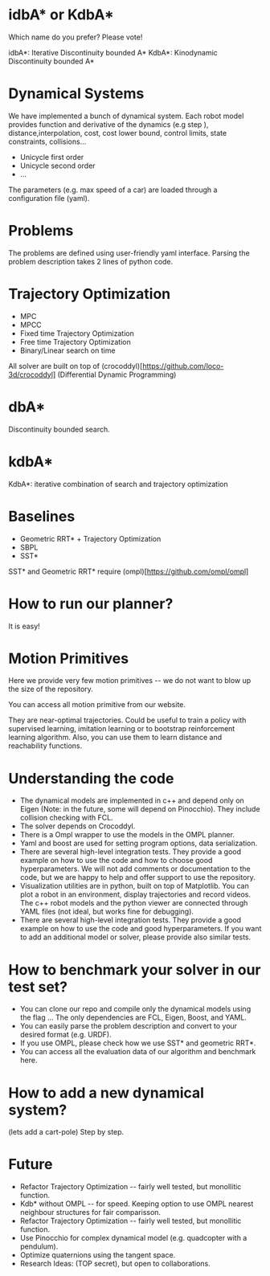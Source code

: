 

# idbA\* or KdbA\*

Which name do you prefer? Please vote!

idbA\*: Iterative Discontinuity bounded A*
KdbA\*: Kinodynamic Discontinuity bounded A*


# Dynamical Systems

We have implemented a bunch of dynamical system. 
Each robot model provides function and derivative of the dynamics (e.g step ), distance,interpolation, cost, cost lower bound, control limits, state constraints, collisions...

- Unicycle first order
- Unicycle second order
- ...

The parameters (e.g. max speed of a car) are loaded through a configuration file (yaml).


# Problems

The problems are defined using user-friendly yaml interface. Parsing the problem description takes 2 lines of python code.


# Trajectory Optimization

- MPC
- MPCC
- Fixed time Trajectory Optimization
- Free time Trajectory Optimization
- Binary/Linear search on time

All solver are built on top of (crocoddyl)[https://github.com/loco-3d/crocoddyl] (Differential Dynamic Programming)

# dbA\*

Discontinuity bounded search.

# kdbA\*

KdbA\*: iterative combination of search and trajectory optimization

# Baselines

- Geometric RRT\* + Trajectory Optimization 
- SBPL 
- SST\*

SST\* and Geometric RRT\*  require (ompl)[https://github.com/ompl/ompl]


# How to run our planner?

It is easy!


# Motion Primitives

Here we provide very few motion primitives -- we do not want to blow up the size of the repository.

You can access all motion primitive from our website. 

They are near-optimal trajectories. Could be useful to train a policy with supervised learning, imitation learning or to bootstrap reinforcement learning algorithm. 
Also, you can use them to learn distance and reachability functions.


# Understanding the code

- The dynamical models are implemented in c++ and depend only on Eigen (Note: in the future, some will depend on Pinocchio). They include collision checking with FCL.
- The solver depends on Crocoddyl.
- There is a Ompl wrapper to use the models in the OMPL planner.
- Yaml and boost are used for setting program options, data serialization.
- There are several high-level integration tests. They provide a good example on how to use the code and how to choose good hyperparameters. We will not add comments or documentation to the code, but we are happy to help and offer support to use the repository.
- Visualization utilities  are in python, built on top of Matplotlib. You can plot a robot in an environment, display trajectories and record videos. The c++ robot models and the python viewer are connected through YAML files (not ideal, but works fine for debugging).
- There are several high-level integration tests. They provide a good example on how to use the code and good hyperparameters. If you want to add an additional model or solver, please provide also similar tests.

# How to benchmark your solver in our test set?  

- You can clone our repo and compile only the dynamical models using the flag ... The only dependencies are FCL, Eigen, Boost, and YAML. 
- You can easily parse the problem description and convert to your desired format (e.g. URDF).
- If you use OMPL, please check how we use SST\* and geometric RRT\*.
- You can access all the evaluation data of our algorithm and benchmark here.


# How to add a new dynamical system?

(lets add a cart-pole) Step by step.

# Future

- Refactor Trajectory Optimization -- fairly well tested, but monollitic function.
- Kdb\*  without OMPL -- for speed. Keeping option to use OMPL nearest neighbour structures for fair comparisson.
- Refactor Trajectory Optimization -- fairly well tested, but monollitic function.
- Use Pinocchio for complex dynamical model (e.g. quadcopter with a pendulum).
- Optimize quaternions using the tangent space. 
- Research Ideas: (TOP secret), but open to collaborations.






